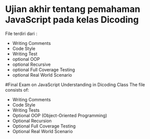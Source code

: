 # Ujian akhir tentang pemahaman JavaScript pada kelas Dicoding
File terdiri dari :

* Writing Comments
* Code Style
* Writing Test
* optional OOP
* optional Recursive
* optional Full Coverage Testing
* optional Real World Scenario

#Final Exam on JavaScript Understanding in Dicoding Class
The file consists of:
* Writing Comments
* Code Style
* Writing Tests
* Optional OOP (Object-Oriented Programming)
* Optional Recursion
* Optional Full Coverage Testing
* Optional Real World Scenario
